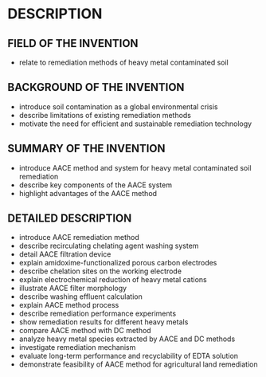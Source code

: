 # DESCRIPTION

## FIELD OF THE INVENTION

- relate to remediation methods of heavy metal contaminated soil

## BACKGROUND OF THE INVENTION

- introduce soil contamination as a global environmental crisis
- describe limitations of existing remediation methods
- motivate the need for efficient and sustainable remediation technology

## SUMMARY OF THE INVENTION

- introduce AACE method and system for heavy metal contaminated soil remediation
- describe key components of the AACE system
- highlight advantages of the AACE method

## DETAILED DESCRIPTION

- introduce AACE remediation method
- describe recirculating chelating agent washing system
- detail AACE filtration device
- explain amidoxime-functionalized porous carbon electrodes
- describe chelation sites on the working electrode
- explain electrochemical reduction of heavy metal cations
- illustrate AACE filter morphology
- describe washing effluent calculation
- explain AACE method process
- describe remediation performance experiments
- show remediation results for different heavy metals
- compare AACE method with DC method
- analyze heavy metal species extracted by AACE and DC methods
- investigate remediation mechanism
- evaluate long-term performance and recyclability of EDTA solution
- demonstrate feasibility of AACE method for agricultural land remediation

